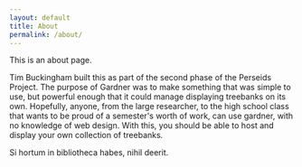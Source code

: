```yaml
---
layout: default
title: About
permalink: /about/
---
```


This is an about page. 

Tim Buckingham built this as part of the second phase of the Perseids Project. 
The purpose of Gardner was to make something that was simple to use, but powerful enough that it could manage displaying treebanks on its own.
Hopefully, anyone, from the large researcher, to the high school class that wants to be proud of a semester's worth of work, can use  gardner, with no knowledge of web design.
With this, you should be able to host and display your own collection of treebanks. 

Si hortum in bibliotheca habes, nihil deerit.
